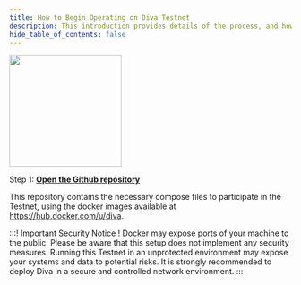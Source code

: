 ```yaml
---
title: How to Begin Operating on Diva Testnet
description: This introduction provides details of the process, and how to participate in Diva Operator Testnet. 
hide_table_of_contents: false
---
```


<div style={{textAlign: 'center'}}>
    <img src="https://diva.community/metalogo.png"  width="200"/>
</div>

Step 1: [**Open the Github repository**](https://github.com/shamirlabs/diva-alpha-net)

This repository contains the necessary compose files to participate in the Testnet, using the docker images available at https://hub.docker.com/u/diva.

:::! Important Security Notice !
Docker may expose ports of your machine to the public. Please be aware that this setup does not implement any security measures. Running this Testnet in an unprotected environment may expose your systems and data to potential risks. It is strongly recommended to deploy Diva in a secure and controlled network environment.
:::

